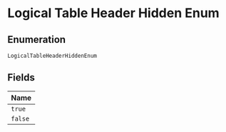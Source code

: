 
# Logical Table Header Hidden Enum

## Enumeration

`LogicalTableHeaderHiddenEnum`

## Fields

| Name |
|  --- |
| `true` |
| `false` |

